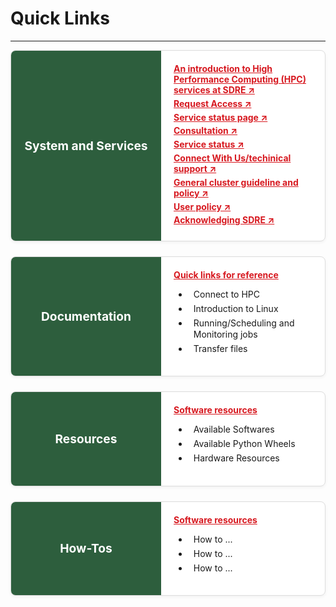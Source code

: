 # **Quick Links**

----

<!-- Reference: https://rcs.ucalgary.ca/RCS_Home_Page -->

<!-- Card Style -->
<style>
.card-container {
  display: flex;
  flex-direction: row;
  background: white;
  border: 1px solid #ddd;
  margin-bottom: 1.5rem;
  border-radius: 8px;
  overflow: hidden;
  box-shadow: 0 2px 5px rgba(0,0,0,0.05);
}

.card-title {
  background: #2D5E3D; /* uofa color */
  color: white;
  padding: 20px;
  font-weight: bold;
  width: 200px;
  display: flex;
  align-items: center;
  justify-content: center;
  font-size: 1.2rem;
}

.card-content {
  padding: 20px;
  flex: 1;
}
.card-content a {
  display: block;
  margin-bottom: 0.4rem;
  color: #d71920;
  font-weight: bold;
  text-decoration: underline;
  margin-bottom: 0.3rem;
}

.card-content ul li {
  margin-top: 0.2rem;
  margin-bottom: 0.3rem;
  line-height: 1.3;
  padding-left: 0.5rem; /*  */
}


</style>

<!-- Card 1 -->
<div class="card-container">
  <div class="card-title">
    System and Services
  </div>
  <div class="card-content">
    <a href="/pages/basics/introduction_to_hpc/">An introduction to High Performance Computing (HPC) services at SDRE ↗️</a>
	<a href="#">Request Access ↗️</a>
	<a href="#">Service status page ↗️</a>
	<a href="#">Consultation ↗️</a>
	<a href="#">Service status ↗️</a>
	<a href="#">Connect With Us/techinical support ↗️</a>
	<a href="#">General cluster guideline and policy ↗️</a>
	<a href="#">User policy ↗️</a>
	<a href="#">Acknowledging SDRE ↗️</a>
  </div>
</div>

<!-- Card 2 -->
<div class="card-container">
  <div class="card-title">
    Documentation
  </div>
  <div class="card-content">
    <a href="#">Quick links for reference</a>
    <ul>
      <li>Connect to HPC</li>
	  <li>Introduction to Linux</li>
      <li>Running/Scheduling and Monitoring jobs</li>
      <li>Transfer files</li>
    </ul>
  </div>
</div>

<!-- Card 3 -->
<div class="card-container">
  <div class="card-title">
    Resources
  </div>
  <div class="card-content">
    <a href="#">Software resources</a>
    <ul>
      <li>Available Softwares</li>
      <li>Available Python Wheels</li>
      <li>Hardware Resources</li>
    </ul>
  </div>
</div>

<!-- Card 4 -->
<div class="card-container">
  <div class="card-title">
    How-Tos
  </div>
  <div class="card-content">
    <a href="#">Software resources</a>
    <ul>
      <li>How to ...</li>
      <li>How to ...</li>
      <li>How to ...</li>
    </ul>
  </div>
</div>
